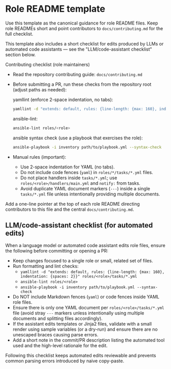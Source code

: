 # Role README template

Use this template as the canonical guidance for role README files. Keep role READMEs short and point contributors to `docs/contributing.md` for the full checklist.

This template also includes a short checklist for edits produced by LLMs or automated code assistants — see the "LLM/code-assistant checklist" section below.

Contributing checklist (role maintainers)

- Read the repository contributing guide: `docs/contributing.md`

- Before submitting a PR, run these checks from the repository root (adjust paths as needed):

  yamllint (enforce 2-space indentation, no tabs):

  ```bash
  yamllint -d "extends: default, rules: {line-length: {max: 160}, indentation: {spaces: 2}}" roles/<role>/tasks/*.yml
  ```

  ansible-lint:

  ```bash
  ansible-lint roles/<role>
  ```

  ansible syntax check (use a playbook that exercises the role):

  ```bash
  ansible-playbook -i inventory path/to/playbook.yml --syntax-check
  ```

- Manual rules (important):
  - Use 2-space indentation for YAML (no tabs).
  - Do not include code fences (```yaml```) in `roles/*/tasks/*.yml` files.
  - Do not place handlers inside `tasks/*.yml`; use `roles/<role>/handlers/main.yml` and `notify:` from tasks.
  - Avoid duplicate YAML document markers (`---`) inside a single `tasks/*.yml` file unless intentionally providing multiple documents.

Add a one-line pointer at the top of each role README directing contributors to this file and the central `docs/contributing.md`.

## LLM/code-assistant checklist (for automated edits)

When a language model or automated code assistant edits role files, ensure the following before committing or opening a PR:

- Keep changes focused to a single role or small, related set of files.
- Run formatting and lint checks:
  - `yamllint -d "extends: default, rules: {line-length: {max: 160}, indentation: {spaces: 2}}" roles/<role>/tasks/*.yml`
  - `ansible-lint roles/<role>`
  - `ansible-playbook -i inventory path/to/playbook.yml --syntax-check`
- Do NOT include Markdown fences (```yaml```) or code fences inside YAML role files.
- Ensure there is only one YAML document per `roles/<role>/tasks/*.yml` file (avoid stray `---` markers unless intentionally using multiple documents and splitting files accordingly).
- If the assistant edits templates or Jinja2 files, validate with a small render using sample variables (or a dry-run) and ensure there are no unescaped braces causing parse errors.
- Add a short note in the commit/PR description listing the automated tool used and the high-level rationale for the edit.

Following this checklist keeps automated edits reviewable and prevents common parsing errors introduced by naive copy-paste.
